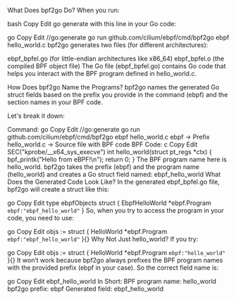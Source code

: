 What Does bpf2go Do?
When you run:

bash
Copy
Edit
go generate
with this line in your Go code:

go
Copy
Edit
//go:generate go run github.com/cilium/ebpf/cmd/bpf2go ebpf hello_world.c
bpf2go generates two files (for different architectures):

ebpf_bpfel.go (for little-endian architectures like x86_64)
ebpf_bpfel.o (the compiled BPF object file)
The Go file (ebpf_bpfel.go) contains Go code that helps you interact with the BPF program defined in hello_world.c.

How Does bpf2go Name the Programs?
bpf2go names the generated Go struct fields based on the prefix you provide in the command (ebpf) and the section names in your BPF code.

Let's break it down:

Command:
go
Copy
Edit
//go:generate go run github.com/cilium/ebpf/cmd/bpf2go ebpf hello_world.c
ebpf → Prefix
hello_world.c → Source file with BPF code
BPF Code:
c
Copy
Edit
SEC("kprobe/__x64_sys_execve")
int hello_world(struct pt_regs *ctx) {
    bpf_printk("Hello from eBPF!\n");
    return 0;
}
The BPF program name here is hello_world.
bpf2go takes the prefix (ebpf) and the program name (hello_world) and creates a Go struct field named:
ebpf_hello_world
What Does the Generated Code Look Like?
In the generated ebpf_bpfel.go file, bpf2go will create a struct like this:

go
Copy
Edit
type ebpfObjects struct {
	EbpfHelloWorld *ebpf.Program `ebpf:"ebpf_hello_world"`
}
So, when you try to access the program in your code, you need to use:

go
Copy
Edit
objs := struct {
	HelloWorld *ebpf.Program `ebpf:"ebpf_hello_world"`
}{}
Why Not Just hello_world?
If you try:

go
Copy
Edit
objs := struct {
	HelloWorld *ebpf.Program `ebpf:"hello_world"`
}{}
It won’t work because bpf2go always prefixes the BPF program names with the provided prefix (ebpf in your case). So the correct field name is:

go
Copy
Edit
ebpf_hello_world
In Short:
BPF program name: hello_world
bpf2go prefix: ebpf
Generated field: ebpf_hello_world
